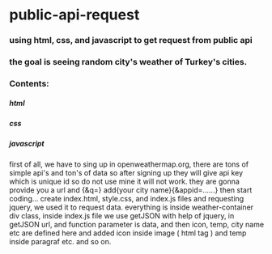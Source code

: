 # public-api-request

### using html, css, and javascript to get request from public api

### the goal is seeing random city's weather of Turkey's cities.

### Contents:
##### html
##### css
##### javascript

first of all, we have to sing up in openweathermap.org, there are tons of simple api's and ton's of data so after signing up they will give api key which is unique id so do not use mine it will not work.
they are gonna provide you a url and {&q=} add{your city name}{&appid=......}
then start coding...
create index.html, style.css, and index.js files
and requesting jquery, we used it to request data.
everything is inside weather-container div class, inside index.js file we use getJSON with help of jquery, in getJSON url, and function parameter is data, and then  icon, temp, city name etc are defined here and added icon inside image (<img> html tag ) and temp inside paragraf etc. and so on.
